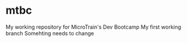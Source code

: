 # mtbc
My working repository for MicroTrain's Dev Bootcamp
My first working branch
Somehting needs to change